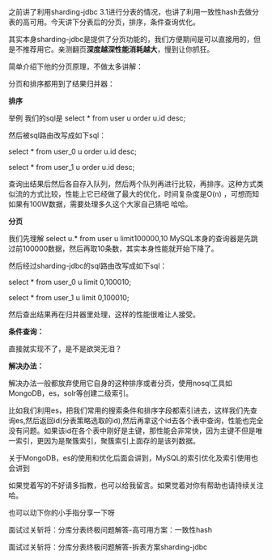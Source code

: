 之前讲了利用sharding-jdbc 3.1进行分表的情况，也讲了利用一致性hash去做分表的高可用。今天讲下分表后的分页，排序，条件查询优化。

其实本身sharding-jdbc是提供了分页功能的，我们方便期间是可以直接用的，但是不推荐用它。亲测翻页**深度越深性能消耗越大**，慢到让你抓狂。

简单介绍下他的分页原理，不做太多讲解：

分页和排序都用到了结果归并器：

**排序**

举例 我们的sql是 select * from user u order u.id desc;

然后被sql路由改写成如下sql：

select * from user_0 u order u.id desc;

select * from user_1 u order u.id desc;

查询出结果后然后各自存入队列，然后两个队列再进行比较，再排序。这种方式类似流的方式比较，性能上它已经做了最大的优化，时间复杂度是O(n) ，可想而知如果有100W数据，需要处理多久这个大家自己猜吧 哈哈。

**分页**

我们先理解 select u.* from user u limit100000,10 MySQL本身的查询器是先跳过前100000数据，然后再取10条数，其实本身性能就开始下降了。

然后经过sharding-jdbc的sql路由改写成如下sql：

select * from user_0 u limit 0,100010;

select * from user_1 u limit 0,100010;

然后查出结果再在归并器里处理，这样的性能很难让人接受。

**条件查询：**

直接就实现不了，是不是欲哭无泪？

**解决办法：**

解决办法一般都放弃使用它自身的这种排序或者分页，使用nosql工具如 MongoDB，es，solr等创建二级索引。

比如我们利用es，把我们常用的搜索条件和排序字段都索引进去，这样我们先查询es,然后返回id(分表策略选取的id),然后再拿这个id去各个表中查询，性能也完全没有问题。如果该id在各个表中刚好是主键，那性能会非常快，因为主键不但是唯一索引，更因为是聚簇索引，聚簇索引上面存的是该列数据。

关于MongoDB，es的使用和优化后面会讲到，MySQL的索引优化及索引使用也会讲到

如果觉着写的不好请多指教，也可以给我留言。如果觉着对你有帮助也请持续关注哈。

也可以动下你的小手指分享一下呀

面试过关斩将：分库分表终极问题解答-高可用方案：一致性hash

面试过关斩将：分库分表终极问题解答-拆表方案sharding-jdbc